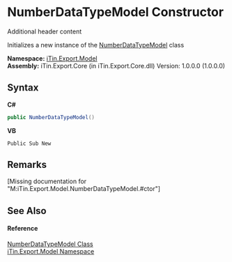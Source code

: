# NumberDataTypeModel Constructor 
Additional header content 

Initializes a new instance of the <a href="a9413267-1f94-7420-6259-68edffdd9468">NumberDataTypeModel</a> class

**Namespace:**&nbsp;<a href="ef57ffcc-e95e-b212-5a46-9aa6f5a3511f">iTin.Export.Model</a><br />**Assembly:**&nbsp;iTin.Export.Core (in iTin.Export.Core.dll) Version: 1.0.0.0 (1.0.0.0)

## Syntax

**C#**<br />
``` C#
public NumberDataTypeModel()
```

**VB**<br />
``` VB
Public Sub New
```


## Remarks
\[Missing <remarks> documentation for "M:iTin.Export.Model.NumberDataTypeModel.#ctor"\]

## See Also


#### Reference
<a href="a9413267-1f94-7420-6259-68edffdd9468">NumberDataTypeModel Class</a><br /><a href="ef57ffcc-e95e-b212-5a46-9aa6f5a3511f">iTin.Export.Model Namespace</a><br />